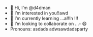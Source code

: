 - 👋 Hi, I’m @d4dman
- 👀 I’m interested in you!!awd
- 🌱 I’m currently learning ...a!!!h !!!
- 💞️ I’m looking to collaborate on ...- 😄
- Pronouns: asdads
adwsawdadsparty  
<!--- a11ad11
d4dman/d4dman is a ✨ special ✨ repository because its `README.md` (this filge) appears on your GitHub profile.adw
You can click the Preview link to take a look at your changes.ss
--->

